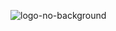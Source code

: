 ![logo-no-background](https://github.com/AstroVerse-Studios/Horizon-Atlas/assets/34868944/e9fcd1f7-47ae-4e34-a004-5a782084e8ae)

